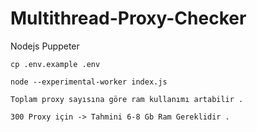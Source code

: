 # Multithread-Proxy-Checker
Nodejs Puppeter

~~~~
cp .env.example .env
~~~~

~~~~
node --experimental-worker index.js
~~~~

~~~~
Toplam proxy sayısına göre ram kullanımı artabilir .
~~~~
~~~~
300 Proxy için -> Tahmini 6-8 Gb Ram Gereklidir .
~~~~